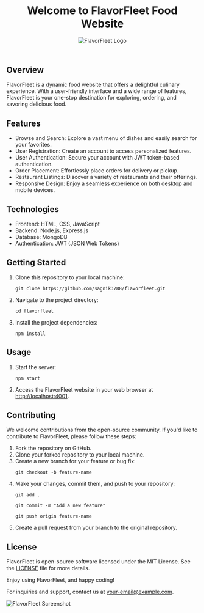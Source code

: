<!DOCTYPE html>
<html lang="en">
<head>
    <meta charset="UTF-8">
    <meta name="viewport" content="width=device-width, initial-scale=1.0">
    <title>FlavorFleet Food Website</title>
</head>
<body>
    <header>
        <h1>Welcome to FlavorFleet Food Website</h1>
        <img src="your-logo.png" alt="FlavorFleet Logo">
    </header>
    <section id="overview">
        <h2>Overview</h2>
        <p>FlavorFleet is a dynamic food website that offers a delightful culinary experience. With a user-friendly interface and a wide range of features, FlavorFleet is your one-stop destination for exploring, ordering, and savoring delicious food.</p>
    </section>
    <section id="features">
        <h2>Features</h2>
        <ul>
            <li>Browse and Search: Explore a vast menu of dishes and easily search for your favorites.</li>
            <li>User Registration: Create an account to access personalized features.</li>
            <li>User Authentication: Secure your account with JWT token-based authentication.</li>
            <li>Order Placement: Effortlessly place orders for delivery or pickup.</li>
            <li>Restaurant Listings: Discover a variety of restaurants and their offerings.</li>
            <li>Responsive Design: Enjoy a seamless experience on both desktop and mobile devices.</li>
        </ul>
    </section>
    <section id="technologies">
        <h2>Technologies</h2>
        <ul>
            <li>Frontend: HTML, CSS, JavaScript</li>
            <li>Backend: Node.js, Express.js</li>
            <li>Database: MongoDB</li>
            <li>Authentication: JWT (JSON Web Tokens)</li>
        </ul>
    </section>
    <section id="getting-started">
        <h2>Getting Started</h2>
        <ol>
            <li>Clone this repository to your local machine:</li>
            <pre><code>git clone https://github.com/sagnik3788/flavorfleet.git</code></pre>
            <li>Navigate to the project directory:</li>
            <pre><code>cd flavorfleet</code></pre>
            <li>Install the project dependencies:</li>
            <pre><code>npm install</code></pre>
        </ol>
    </section>
    <section id="usage">
        <h2>Usage</h2>
        <ol>
            <li>Start the server:</li>
            <pre><code>npm start</code></pre>
            <li>Access the FlavorFleet website in your web browser at <a href="http://localhost:4001">http://localhost:4001</a>.</li>
        </ol>
    </section>
    <section id="contributing">
        <h2>Contributing</h2>
        <p>We welcome contributions from the open-source community. If you'd like to contribute to FlavorFleet, please follow these steps:</p>
        <ol>
            <li>Fork the repository on GitHub.</li>
            <li>Clone your forked repository to your local machine.</li>
            <li>Create a new branch for your feature or bug fix:</li>
            <pre><code>git checkout -b feature-name</code></pre>
            <li>Make your changes, commit them, and push to your repository:</li>
            <pre><code>git add .</code></pre>
            <pre><code>git commit -m "Add a new feature"</code></pre>
            <pre><code>git push origin feature-name</code></pre>
            <li>Create a pull request from your branch to the original repository.</li>
        </ol>
    </section>
    <section id="license">
        <h2>License</h2>
        <p>FlavorFleet is open-source software licensed under the MIT License. See the <a href="LICENSE">LICENSE</a> file for more details.</p>
    </section>
    <footer>
        <p>Enjoy using FlavorFleet, and happy coding!</p>
        <p>For inquiries and support, contact us at <a href="mailto:your-email@example.com">your-email@example.com</a>.</p>
        <img src="screenshot.png" alt="FlavorFleet Screenshot">
    </footer>
</body>
</html>

